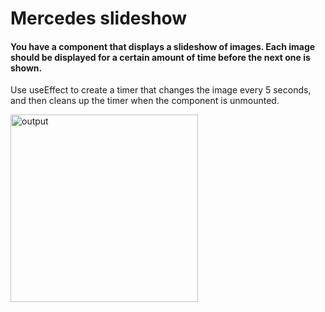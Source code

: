 # Mercedes slideshow 

#### You have a component that displays a slideshow of images. Each image should be displayed for a certain amount of time before the next one is shown. 

Use useEffect to create a timer that changes the image every 5 seconds, and then cleans up the timer when the component is unmounted.

<img src='https://storage.googleapis.com/acciojob-open-file-collections/mercedes-slideshow.gif' alt='output' width='300px'/>
